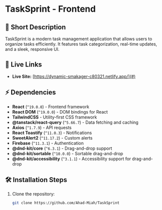 # TaskSprint - Frontend

## 📌 Short Description
TaskSprint is a modern task management application that allows users to organize tasks efficiently. It features task categorization,  real-time updates, and a sleek, responsive UI.

## 🔗 Live Links
- **Live Site:** [https://dynamic-smakager-c80321.netlify.app/](#)


## ⚡ Dependencies
- **React** (`^19.0.0`) - Frontend framework
- **React DOM** (`^19.0.0`) - DOM bindings for React
- **TailwindCSS** - Utility-first CSS framework
- **@tanstack/react-query** (`^5.66.7`) - Data fetching and caching
- **Axios** (`^1.7.9`) - API requests
- **React Toastify** (`^11.0.3`) - Notifications
- **SweetAlert2** (`^11.17.2`) - Custom alerts
- **Firebase** (`^11.3.1`) - Authentication
- **@dnd-kit/core** (`^6.3.1`) - Drag-and-drop support
- **@dnd-kit/sortable** (`^10.0.0`) - Sortable drag-and-drop
- **@dnd-kit/accessibility** (`^3.1.1`) - Accessibility support for drag-and-drop

## 🛠 Installation Steps
1. Clone the repository:
   ```bash
   git clone https://github.com/Ahad-Miah/TaskSprint

